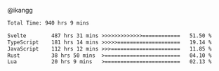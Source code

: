 @ikangg
<!--START_SECTION:waka-->

```txt
Total Time: 940 hrs 9 mins

Svelte        487 hrs 31 mins >>>>>>>>>>>>>============   51.50 %
TypeScript    181 hrs 14 mins >>>>>====================   19.14 %
JavaScript    112 hrs 12 mins >>>======================   11.85 %
Rust          38 hrs 50 mins  >========================   04.10 %
Lua           20 hrs 9 mins   >========================   02.13 %
```

<!--END_SECTION:waka-->
